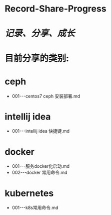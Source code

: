 # Record-Share-Progress
# **_记录、分享、成长_**
# 目前分享的类别:  
# ceph 
- 001---centos7 ceph 安装部署.md

# intellij idea 
- 001---intellij idea 快捷键.md  

# docker  
- 001---服务docker化启动.md  
- 002---docker 常用命令.md 

# kubernetes 
- 001---k8s常用命令.md